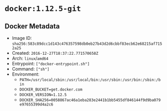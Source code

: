 # `docker:1.12.5-git`

## Docker Metadata

- Image ID: `sha256:583c89dcc1d143c476357598db0eb27b43d2d6cbbf83ecb62e68215af7152a25`
- Created: `2016-12-27T18:37:22.771570658Z`
- Arch: `linux`/`amd64`
- Entrypoint: `["docker-entrypoint.sh"]`
- Command: `["sh"]`
- Environment:
  - `PATH=/usr/local/sbin:/usr/local/bin:/usr/sbin:/usr/bin:/sbin:/bin`
  - `DOCKER_BUCKET=get.docker.com`
  - `DOCKER_VERSION=1.12.5`
  - `DOCKER_SHA256=0058867ac46a1eba283e2441b1bb5455df846144f9d9ba079e97655399d4a2c6`
